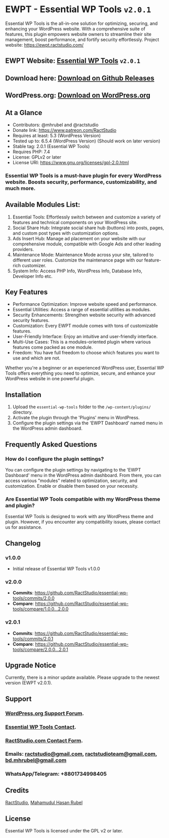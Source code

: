 # EWPT - Essential WP Tools `v2.0.1`

Essential WP Tools is the all-in-one solution for optimizing, securing, and enhancing your WordPress website. With a comprehensive suite of features, this plugin empowers website owners to streamline their site management, boost performance, and fortify security effortlessly. Project website: https://ewpt.ractstudio.com/

## EWPT Website: **[Essential WP Tools](https://ewpt.ractstudio.com/)** `v2.0.1`
## Download here: [Download on Github Releases](https://github.com/RactStudio/essential-wp-tools/releases)
## WordPress.org: [Download on WordPress.org](https://wordpress.org/plugins/essential-wp-tools/)

## At a Glance

* Contributors:		    @mhrubel and @ractstudio
* Donate link:			  https://www.patreon.com/RactStudio
* Requires at least:  5.3 (WordPress Version)
* Tested up to:		    6.5.4 (WordPress Version) (Should work on later version)
* Stable tag:			    2.0.1 (Essential WP Tools)
* Requires PHP:		    7.4
* License:					  GPLv2 or later
* License URI:			  https://www.gnu.org/licenses/gpl-2.0.html

### Essential WP Tools is a must-have plugin for every WordPress website. Boosts security, performance, customizability, and much more.

## Available Modules List:

1. Essential Tools: Effortlessly switch between and customize a variety of features and technical components on your WordPress site.
2. Social Share Hub: Integrate social share hub (buttons) into posts, pages, and custom post types with customization options.
3. Ads Insert Hub: Manage ad placement on your website with our comprehensive module, compatible with Google Ads and other leading providers.
4. Maintenance Mode: Maintenance Mode across your site, tailored to different user roles. Customize the maintenance page with our feature-rich customizer.
5. System Info: Access PHP Info, WordPress Info, Database Info, Developer Info etc.

## Key Features

- Performance Optimization: Improve website speed and performance.
- Essential Utilities: Access a range of essential utilities as modules.
- Security Enhancements: Strengthen website security with advanced security features.
- Customization: Every EWPT module comes with tons of customizable features.
- User-Friendly Interface: Enjoy an intuitive and user-friendly interface.
- Multi-Use Cases: This is a modules-oriented plugin where various features come packed as one module.
- Freedom: You have full freedom to choose which features you want to use and which are not.

Whether you're a beginner or an experienced WordPress user, Essential WP Tools offers everything you need to optimize, secure, and enhance your WordPress website in one powerful plugin.

## Installation

1. Upload the `essential-wp-tools` folder to the `/wp-content/plugins/` directory.
2. Activate the plugin through the 'Plugins' menu in WordPress.
3. Configure the plugin settings via the 'EWPT Dashboard' named menu in the WordPress admin dashboard.


## Frequently Asked Questions

### How do I configure the plugin settings?
You can configure the plugin settings by navigating to the 'EWPT Dashboard' menu in the WordPress admin dashboard. From there, you can access various "modules" related to optimization, security, and customization. Enable or disable them based on your necessity.

### Are Essential WP Tools compatible with my WordPress theme and plugin?
Essential WP Tools is designed to work with any WordPress theme and plugin. However, if you encounter any compatibility issues, please contact us for assistance.

## Changelog

### v1.0.0
* Initial release of Essential WP Tools v1.0.0

### v2.0.0
* **Commits**: https://github.com/RactStudio/essential-wp-tools/commits/2.0.0
* **Compare**: https://github.com/RactStudio/essential-wp-tools/compare/1.0.0...2.0.0

### v2.0.1
* **Commits**: https://github.com/RactStudio/essential-wp-tools/commits/2.0.1
* **Compare**: https://github.com/RactStudio/essential-wp-tools/compare/2.0.0...2.0.1

## Upgrade Notice

Currently, there is a minor update available. Please upgrade to the newest version (EWPT v2.0.1).

## Support

### [WordPress.org Support Forum](https://wordpress.org/support/plugin/essential-wp-tools).
### [Essential WP Tools Contact](https://ewpt.ractstudio.com/contact/).
### [RactStudio.com Contact Form](https://ractstudio.com/contact/).
### Emails: ractstudio@gmail.com, ractstudioteam@gmail.com, bd.mhrubel@gmail.com
### WhatsApp/Telegram: +8801734998405

## Credits

[RactStudio](https://ractstudio.com/), 
[Mahamudul Hasan Rubel](https://mhr.ractstudio.com/)


## License

Essential WP Tools is licensed under the GPL v2 or later.
